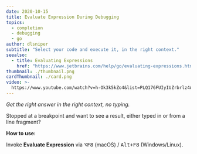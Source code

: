 ```yaml
---
date: 2020-10-15
title: Evaluate Expression During Debugging
topics:
  - completion
  - debugging
  - go
author: dlsniper
subtitle: "Select your code and execute it, in the right context."
seealso:
  - title: Evaluating Expressions
    href: "https://www.jetbrains.com/help/go/evaluating-expressions.html"
thumbnail: ./thumbnail.png
cardThumbnail: ./card.png
video: >-
  https://www.youtube.com/watch?v=h-Ok3k5kZo4&list=PLQ176FUIyIUZrbrlz4AY1V8VzBJKZyVlW&index=47
---
```


_Get the right answer in the right context, no typing._

Stopped at a breakpoint and want to see a result, either typed in or from a line fragment?

**How to use:**

Invoke **Evaluate Expression** via <kbd>⌥F8</kbd> (macOS) / <kbd>Alt+F8</kbd> (Windows/Linux).
